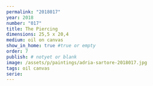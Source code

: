```yaml
---
permalink: "2018017"
year: 2018
number: "017"
title: The Piercing
dimensions: 25,5 x 20,4
medium: oil on canvas
show_in_home: true #true or empty
order: 7
publish: # notyet or blank
image: /assets/p/paintings/adria-sartore-2018017.jpg
tags: oil canvas
serie:
---
```


